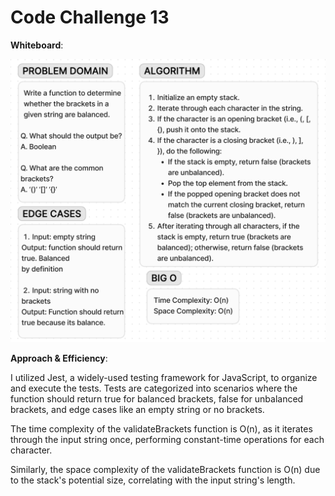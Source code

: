 # Code Challenge 13

**Whiteboard**:

![CC13](./CC13.png)

**Approach & Efficiency**:

I utilized Jest, a widely-used testing framework for JavaScript, to organize and execute the tests. Tests are categorized into scenarios where the function should return true for balanced brackets, false for unbalanced brackets, and edge cases like an empty string or no brackets.

The time complexity of the validateBrackets function is O(n), as it iterates through the input string once, performing constant-time operations for each character.

Similarly, the space complexity of the validateBrackets function is O(n) due to the stack's potential size, correlating with the input string's length.
